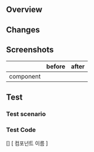 ## Overview

## Changes

## Screenshots

|           | before | after |
| --------- | ------ | ----- |
| component |        |       |

## Test

### Test scenario

### Test Code

[] [ 컴포넌트 이름 ]
